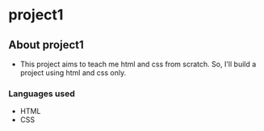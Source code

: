 # project1
## About project1 
- This project aims to teach me html and css from scratch. So, I'll build a project using html and css only.

### Languages used
- HTML
- CSS